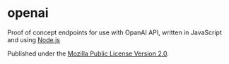 # openai
 Proof of concept endpoints for use with OpanAI API, written in JavaScript and using [Node.js](https://nodejs.org/en)
 
Published under the [Mozilla Public License Version 2.0](https://www.mozilla.org/en-US/MPL/2.0/).
 

